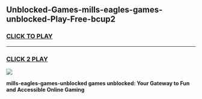 
## Unblocked-Games-mills-eagles-games-unblocked-Play-Free-bcup2
<h3>
<a href="https://premium76.site?title=mills-eagles-games-unblocked&ref=23A">CLICK TO PLAY</a></h3>
<hr>

<h3>
<a href="https://premium76.site?title=mills-eagles-games-unblocked&ref=23A">CLICK 2 PLAY</a>
  
</h3>

<a href="https://premium76.site?title=mills-eagles-games-unblocked&ref=23A"><img src="https://clearcache.store/games.png"></a>


**mills-eagles-games-unblocked games unblocked: Your Gateway to Fun and Accessible Online Gaming**
